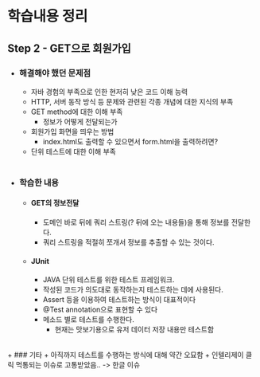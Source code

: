 # 학습내용 정리

## Step 2 - GET으로 회원가입

+ ### 해결해야 했던 문제점
  * 자바 경험의 부족으로 인한 현저히 낮은 코드 이해 능력
  * HTTP, 서버 동작 방식 등 문제와 관련된 각종 개념에 대한 지식의 부족
  * GET method에 대한 이해 부족
    * 정보가 어떻게 전달되는가
  * 회원가입 화면을 띄우는 방법
    * index.html도 출력할 수 있으면서 form.html을 출력하려면?
  * 단위 테스트에 대한 이해 부족
<br><br>

+ ### 학습한 내용
  + #### GET의 정보전달
    + 도메인 바로 뒤에 쿼리 스트링(? 뒤에 오는 내용들)을 통해 정보를 전달한다.
    + 쿼리 스트링을 적절히 쪼개서 정보를 추출할 수 있는 것이다.
  + #### JUnit
    + JAVA 단위 테스트를 위한 테스트 프레임워크.
    + 작성된 코드가 의도대로 동작하는지 테스트하는 데에 사용된다.
    + Assert 등을 이용하여 테스트하는 방식이 대표적이다
    + @Test annotation으로 표현할 수 있다
    + 메소드 별로 테스트를 수행한다.
      + 현재는 맛보기용으로 유저 데이터 저장 내용만 테스트함
<br>
+ ### 기타
  + 아직까지 테스트를 수행하는 방식에 대해 약간 오묘함
  + 인텔리제이 클릭 먹통되는 이슈로 고통받았음.. -> 한글 이슈